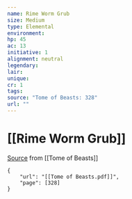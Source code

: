 ```yaml
---
name: Rime Worm Grub
size: Medium
type: Elemental
environment: 
hp: 45
ac: 13
initiative: 1
alignment: neutral
legendary: 
lair: 
unique: 
cr: 1
tags: 
source: "Tome of Beasts: 328"
url: ""
---
```

# [[Rime Worm Grub]]

[Source](zotero://open-pdf/library/items/ULEQWHJM?page=328) from [[Tome of Beasts]]

```pdf
{
	"url": "[[Tome of Beasts.pdf]]",
	"page": [328]
}
```

